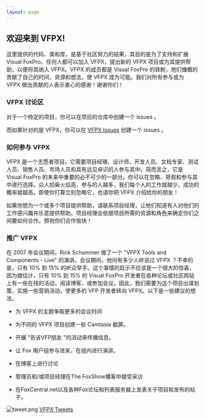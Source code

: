 ```yaml
---
layout: page
---
```


## 欢迎来到 VFPX!

这里提供的代码、类和库，是基于社区努力的结果，其目的是为了支持和扩展 Visual FoxPro。任何人都可以加入 VFPX，提出新的 VFPX 项目或为其提供帮助，以便将其纳入 VFPX。VFPX 的成员都是 Visual FoxPro 的铁粉，他们慷概的贡献了自己的时间、资源和想法，使 VFPX 成为可能。我们对所有参与或为 VFPX 做出贡献的人表示衷心的感谢！谢谢你们！

### VFPX 讨论区

对于一个特定的项目，你可以在项目的仓库中创建一个 issues 。

而如果针对的是 VFPX，你可以在 [VFPX Issues](https://github.com/VFPX/VFPXIssues) 创建一个 issues 。

### 如何参与 VFPX 

VFPX 是一个志愿者项目。它需要项目经理、设计师、开发人员、文档专家、测试人员、销售人员、市场人员和具有远见卓识的人参与其中。简而言之，它是 Visual FoxPro 的未来中重要的必不可少的一部分。你可以在忽略、旁观和参与其中进行选择。众人拾柴火焰高，参与的人越多，我们每个人的工作就越少，成功的概率就越高。即使你打算立刻忽略它，也请你把 VFPX 介绍给你的朋友！

如果你想为一个或多个项目提供帮助，请联系项目经理，让他们知道有人对他们的工作感兴趣并乐意提供帮助。项目经理会依据项目所需的资源和角色来确定你们之间要如何合作。预祝你们合作愉快！

### 推广 VFPX

在 2007 年会议期间，Rick Schummer 做了一个 "VFPX Tools and Components - Live" 的演讲。会议期间，他问有多少人听说过 VFPX ？不幸的是，只有 10% 到 15% 的听众举手。这个事情的启示不应该是一个很大的惊喜，因为据估计，只有 10% 到 15% 的 Visual FoxPro 开发者在各种论坛或社区网站上有一些在线的活动，阅读博客，或参加会议。因此，我们需要为这个项目出谋划策，实施一些营销活动，使更多的 VFP 开发者转向 VFPX。以下是一些建议的想法。

* 为 VFPX 的主题争取更多的会议时间

* 为不同的 VFPX 项目创建一些 Camtasia 截屏。

* 开展 "告诉VFP朋友 "的活动来传播信息。

* 让 Fox 用户组参与进来，在组内进行演讲。

* 在博客上进行讨论

* 管理员和/或项目经理在The FoxShow播客中接受采访

* 在FoxCentral.net以及各种Fox论坛和列表服务器上发表关于项目和发布的帖子。

![tweet.png](/images/tweet.png) <a href="https://twitter.com/vfpx" target="_blank">VFPX Tweets</a>
